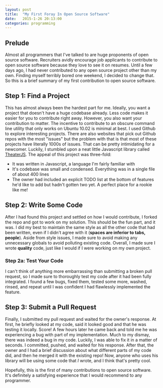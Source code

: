 ```yaml
---
layout: post
title:  "My First Foray In Open Source Software"
date:   2015-1-26 20:13:00
categories: programming
---
```


## Prelude

Almost all programmers that I've talked to are huge proponents of open source
software. Recruiters avidly encourage job applicants to contribute to open source
software because they love to see it on resumes. Until a few days ago, I had never
contributed to any open source project other than my own. Finding myself terribly
bored one weekend, I decided to change that. So this is a brief summary of my first
contribution to open source software.

## Step 1: Find a Project

This has almost always been the hardest part for me. Ideally, you want a project
that doesn't have a huge codebase already. Less code makes it easier for you to
contribute right away. However, you also want your contribution to matter. The
incentive to contribute to an obscure command line utility that only works on
Ubuntu 10.02 is minimal at best. I used Github to explore interesting projects.
There are also websites that pick out Github repos with the most "issues" but
the problem with that is that most of these projects have literally 1000s of issues.
That can be pretty intimidating for a newcomer. Luckily, I stumbled upon a neat
little Javascript library called [TheaterJS](http://github.com/Zhouzi/TheaterJS).
The appeal of this project was three-fold:

- It was written in Javascript, a language I'm fairly familiar with
- It's codebase was small and condensed. Everything was in a single file of about
400 lines
- The owner had included an explicit TODO list at the bottom of features he'd like
to add but hadn't gotten two yet. A perfect place for a rookie like me!

## Step 2: Write Some Code

After I had found this project and settled on how I would contribute, I forked
the repo and got to work on my solution. This should be the fun part, and it was.
I did my best to maintain the same style as all the other code that had been
written, even if I didn't agree with it (**spaces are inferior to tabs, people**).
Aside from style issues, I made sure to avoid making any unnecessary globals
to avoid polluting existing code. Overall, I made sure I wrote **quality** code,
just like I would if I were working on my own project.

### Step 2a: Test Your Code

I can't think of anything more embarrassing than submitting a broken pull request,
so I made sure to thoroughly test my code after it had been fully integrated.
I found a few bugs, fixed them, tested some more, washed, rinsed, and repeat until
I was confident I had flawlessly implemented the feature.

## Step 3: Submit a Pull Request

Finally, I submitted my pull request and waited for the owner's response. At first,
he briefly looked at my code, said it looked good and that he was testing it locally.
Score! A few hours later he came back and told me he was experiencing a bug with
part of my implementation. Much to my dismay, there was indeed a bug in my code.
Luckily, I was able to fix it in a matter of seconds. I committed, pushed, and
waited for his response. After that, the owner and I had a brief discussion about
what different parts of my code did, and then he merged it with the existing repo!
Now, anyone who uses his library will be using some code that *I* wrote, and I
think that's pretty cool.

Hopefully, this is the first of many contributions to open source software. It's
definitely a satisfying experience that I would recommend to any programmer.
